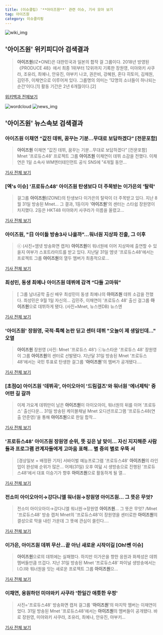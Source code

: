 ```yaml
---
title: (이슈클립) '**아이즈원**' 관련 이슈, 기사 모아 보기
tag: 아이즈원
category: 이슈클리핑
---
```

![wiki_img](https://user-images.githubusercontent.com/42597476/44503234-41136a80-a6d0-11e8-9071-6fc6418eafe4.png)
## **'**아이즈원**'** 위키피디아 검색결과
>**아이즈원**(IZ*ONE)은 대한민국과 일본의 합작 걸 그룹이다. 2018년 방영된 《PRODUCE 48》에서 최종 1위부터 12위까지 기록한 장원영, 미야와키 사쿠라, 조유리, 최예나, 안유진, 야부키 나코, 권은비, 강혜원, 혼다 히토미, 김채원, 김민주, 이채연으로 이루어져 있다. 그룹명의 의미는 ‘12명의 소녀들이 하나되는 순간’이다.[1] 활동 기간은 2년 6개월이다.[2]

<a href="https://ko.wikipedia.org/wiki/아이즈원" target="_blank">위키백과 전체보기</a>

![wordcloud](https://s3.ap-northeast-2.amazonaws.com/lyrics101-wordcloud/2018-09-01-1535793385.png)
![news_img](https://user-images.githubusercontent.com/42597476/44507050-1206f400-a6e4-11e8-8d98-7ffbfebb353f.png)
## **'**아이즈원**'** 뉴스속보 검색결과
### **아이즈원** 이채연 “값진 데뷔, 꿈꾸는 기분…무대로 보답하겠다” [전문포함]

>**아이즈원** 이채연 “값진 데뷔, 꿈꾸는 기분…무대로 보답하겠다” [전문포함] Mnet '프로듀스48' 프로젝트 그룹 **아이즈원** 이채연이 데뷔 소감을 전했다. 이채연은 1일 소속사 WM엔터테인먼트 공식 SNS에 "4개월 동안...

<a href="http://sports.donga.com/3/all/20180901/91790749/1" target="_blank">기사 전체 보기</a>

### [엑's 이슈] '프로듀스48' **아이즈원** 탄생보다 더 주목받는 이가은의 '탈락'

>걸그룹 **아이즈원**(IZONE)의 탄생보다 이가은의 탈락이 더 주목받고 있다. 지난 8월 31일 방송된 Mnet... 그 결과, 1등이자 '**아이즈원**'의 센터는 스타쉽 장원영이 차지했다. 2등은 HKT48 미야와키 사쿠라가 이름을 올렸고...

<a href="http://www.xportsnews.com/?ac=article_view&entry_id=1014284" target="_blank">기사 전체 보기</a>

### **아이즈원**, "日 아이돌 방송3사 나올까"…워너원 지상파 진출, 그 이후

>ⓒ (사진=엠넷 방송화면 캡처) **아이즈원**이 워너원에 이어 지상파에 출연할 수 있을지 여부가 스포트라이트를 받고 있다. 지난달 31일 엠넷 '프로듀스48'에서는 프로젝트 그룹 **아이즈원**의 열두 멤버가 최종적으로...

<a href="http://www.dailian.co.kr/news/view/736576/?sc=naver" target="_blank">기사 전체 보기</a>

### 최성민, 동생 최예나 **아이즈원** 데뷔에 감격 “다들 고마워”

>[ 그룹 남녀공학 출신 배우 최성민이 동생 최예나의 **아이즈원** 데뷔 소감을 전했다. 최성민은 9월 1일 자신의... 김민주, 이채연이 '프로듀스 48' 출신 걸그룹 **아이즈원**으로 데뷔하게 됐다. (사진=Mnet, 뉴스엔DB) 뉴스엔

<a href="http://www.newsen.com/news_view.php?uid=201809011714464110" target="_blank">기사 전체 보기</a>

### '**아이즈원**' 장원영, 국적·특혜 논란 딛고 센터 데뷔 "오늘이 제 생일인데…" 오열

>**아이즈원** 장원영 (사진: Mnet '프로듀스 48') ⓒ뉴스타운 '프로듀스 48' 장원영이 그룹 **아이즈원**의 센터로 선발됐다. 지난달 31일 방송된 Mnet '프로듀스 48'에서는 국민 투표로 탄생한 걸그룹 '**아이즈원**'의 멤버가 공개됐다....

<a href="http://www.newstown.co.kr/news/articleView.html?idxno=338811" target="_blank">기사 전체 보기</a>

### [초점Q] **아이즈원** '데뷔곡', 아이오아이 '드림걸즈'와 워너원 '에너제틱' 중 어떤 길 갈까

>이제 가요계 데뷔만이 남은 **아이즈원**이 아이오아이, 워너원의 뒤를 이어 '프로듀스' 출신다운... 31일 방송된 케이블채널 Mnet 오디션프로그램 '프로듀스48(연출 안준영)'을 통해 **아이즈원**으로 한일 합작...

<a href="http://www.sportsq.co.kr/news/articleView.html?idxno=301018" target="_blank">기사 전체 보기</a>

### '프로듀스48' **아이즈원** 장원영 순위, 뜻 깊은 날 맞이... 자신 지지해준 사람들과 프로그램 관계자들에게 고마움 표해... 별 중의 별로 우뚝 서

>[경상일보 = 배정환 기자]  서바이벌 예능프로그램 '프로듀스48' **아이즈원**의 라인업이 완성돼 순위가 많은... 어제(31일) 오후 여덟 시 생방송으로 진행된 '프로듀스48'에서 대표 이승기가 향후 **아이즈원**으로 활동하게 될 열...

<a href="http://www.ksilbo.co.kr/news/articleView.html?idxno=657014" target="_blank">기사 전체 보기</a>

### 전소미 아이오아이→강다니엘 워너원→장원영 **아이즈원**… 그 뜻은 무엇?

>전소미 아이오아이→강다니엘 워너원→장원영 **아이즈원**… 그 뜻은 무엇? /Mnet '프로듀스48' 방송 캡처 Mnet의 '프로듀스48'이 장원영을 센터로한 **아이즈원**의 결성으로 막을 내린 가운데 그 뜻에 관심이 쏠린다....

<a href="http://www.kyeongin.com/main/view.php?key=20180901001420153" target="_blank">기사 전체 보기</a>

### 이가은, **아이즈원** 데뷔 무산...끝 아닌 새로운 시작이길 [Oh!쎈 이슈]

>**아이즈원**으로의 데뷔에는 실패했다. 하지만 이가은을 향한 응원과 화제성은 데뷔 멤버들만큼 뜨겁다. 지난 31일 방송된 Mnet ‘프로듀스48’ 파이널 생방송에서는 I.O.I와 워너원을 잇는 새로운 프로젝트 그룹 **아이즈원**으...

<a href="http://www.osen.co.kr/article/G1110979940" target="_blank">기사 전체 보기</a>

### 이채연, 응원하던 미야와키 사쿠라 '한일간 애틋한 우정'

>사진='프로듀스48' 방송화면 캡처 걸그룹 '**아이즈원**'의 마지막 멤버는 이채연이었다. 31일 방송된 Mnet '프로듀스48'에서는 **아이즈원**의 멤버들이 공개됐다. 바로 장원영, 미야와키 사쿠라, 조유리, 최예나, 안유진, 야부키...

<a href="http://www.gukjenews.com/news/articleView.html?idxno=984266" target="_blank">기사 전체 보기</a>


